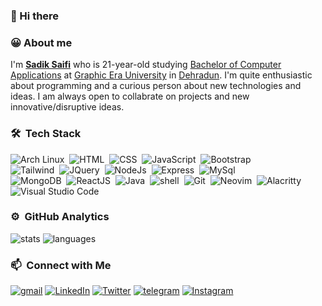### 👋 Hi there

### 😀 About me

I'm <b>[Sadik Saifi](https://github.com/sadikeey)</b> who is 21-year-old studying [Bachelor of Computer Applications](https://www.shiksha.com/it-software/articles/all-you-need-to-know-about-bca-and-its-scope-blogId-13258) at [Graphic Era University](https://www.geu.ac.in/) in [Dehradun](https://en.wikipedia.org/wiki/Dehradun). I'm quite enthusiastic about programming and a curious person about new technologies and ideas. I am always open to collabrate on projects and new innovative/disruptive ideas.

### 🛠 &nbsp;Tech Stack

![Arch Linux](https://img.shields.io/badge/Arch_Linux-1793D1?style=flat&logo=arch-linux&logoColor=white)&nbsp;
![HTML](https://img.shields.io/badge/HTML-E34F26?style=flat&logo=html5&logoColor=white)&nbsp;
![CSS](https://img.shields.io/badge/-CSS-1572B6?style=flat&logo=CSS3&logoColor=white)&nbsp;
![JavaScript](https://img.shields.io/badge/JavaScript-F7DF1E?style=flat&logo=javascript&logoColor=black)&nbsp;
![Bootstrap](https://img.shields.io/badge/Bootstrap-563D7C?style=flat&logo=bootstrap&logoColor=white)&nbsp;\
![Tailwind](https://img.shields.io/badge/Tailwind_CSS-38B2AC?style=flat&logo=tailwind-css&logoColor=white)&nbsp;
![JQuery](https://img.shields.io/badge/jQuery-0769AD?style=flat&logo=jquery&logoColor=white)&nbsp;
![NodeJs](https://img.shields.io/badge/Node.Js-43853D?style=flat&logo=node.js&logoColor=white)&nbsp;
![Express](https://img.shields.io/badge/Express.Js-404D59?style=flat&logo=express)&nbsp;
![MySql](https://img.shields.io/badge/MySQL-00000F?style=flat&logo=mysql&logoColor=white)&nbsp;\
![MongoDB](https://img.shields.io/badge/MongoDB-4EA94B?style=flat&logo=mongodb&logoColor=white)&nbsp;
![ReactJS](https://img.shields.io/badge/React.JS-20232A?style=flat&logo=react&logoColor=61DAFB)&nbsp;
![Java](https://img.shields.io/badge/Java-f80000?style=flat&logo=oracle&logoColor=white)&nbsp;
![shell](https://img.shields.io/badge/-Bash_Script-blue?style=flat&logo=powershell&logoColor=white)&nbsp;
![Git](https://img.shields.io/badge/GIT-E44C30?style=flat&logo=git&logoColor=white)&nbsp;
![Neovim](https://img.shields.io/badge/NeoVim-%2357A143.svg?&style=flat&logo=neovim&logoColor=white)&nbsp;
![Alacritty](https://img.shields.io/badge/Alacritty-F46D01?style=flat&logo=alacritty&logoColor=white)&nbsp;
![Visual Studio Code](https://img.shields.io/badge/Visual_Studio_Code-0078D4?style=flat&logo=visual%20studio%20code&logoColor=white)&nbsp;

### ⚙️ &nbsp;GitHub Analytics

![stats](https://github-readme-stats.vercel.app/api?username=sadikeey&theme=gotham&show_icons=true&border_color=2e3440)
![languages](https://github-readme-stats.vercel.app/api/top-langs/?username=sadikeey&layout=compact&exclude_repo=sadikeey.github.io&theme=gotham&border_color=2e3440&card_width=250)

### 📫 &nbsp;Connect with Me

[![gmail](https://img.shields.io/badge/-GMAIL-D14836?style=flat&logo=Gmail&logoColor=white)](mailto:sadiksaifi205@gmail.com)
[![LinkedIn](https://img.shields.io/badge/LinkedIn-0077B5?style=flat&logo=linkedin&logoColor=white)](https://www.linkedin.com/in/sadiksaifi)
[![Twitter](https://img.shields.io/badge/-TWITTER-1DA1F2?style=flat&logo=Twitter&logoColor=white)](https://www.twitter.com/sadikeey/)
[![telegram](https://img.shields.io/badge/-TELEGRAM-2CA5E0?style=flat&logo=Telegram&logoColor=white)](https://t.me/sadikeey)
[![Instagram](https://img.shields.io/badge/-INSTAGRAM-E4405F?style=flat&logo=Instagram&logoColor=white)](https://www.instagram.com/sadikeey/)
